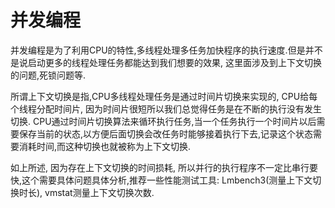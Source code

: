 # 并发编程

并发编程是为了利用CPU的特性,多线程处理多任务加快程序的执行速度.但是并不是说启动更多的线程处理任务都能达到我们想要的效果, 这里面涉及到上下文切换的问题,死锁问题等.

所谓上下文切换是指,CPU多线程处理任务是通过时间片切换来实现的, CPU给每个线程分配时间片, 因为时间片很短所以我们总觉得任务是在不断的执行没有发生切换. CPU通过时间片切换算法来循环执行任务,当一个任务执行一个时间片以后需要保存当前的状态,以方便后面切换会改任务时能够接着执行下去,记录这个状态需要消耗时间,而这种切换也就被称为上下文切换.

如上所述, 因为存在上下文切换的时间损耗, 所以并行的执行程序不一定比串行要快,这个需要具体问题具体分析,推荐一些性能测试工具: Lmbench3(测量上下文切换时长), vmstat测量上下文切换次数.

